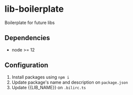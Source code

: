 # lib-boilerplate
Boilerplate for future libs

## Dependencies
  * node >= 12

## Configuration
1. Install packages using `npm i`
2. Update package's name and description on `package.json`
3. Update {{LIB_NAME}} on `.bilirc.ts`
